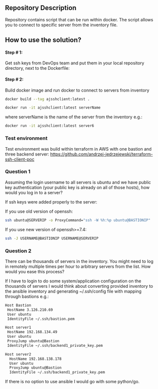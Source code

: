 ## Repository Description

Repository contains script that can be run within docker. The script allows you to connect to specific server from the inventory file.

## How to use the solution?

#### Step # 1:
Get ssh keys from DevOps team and put them in your local repository directory, next to the Dockerfile:


#### Step # 2:
Build docker image and run docker to connect to servers from inventory

```bash
docker build --tag ajsshclient:latest . 
```
```bash
docker run -it ajsshclient:latest serverName
```

where serverName is the name of the server from the inventory e.g.:
```bash
docker run -it ajsshclient:latest server6
```


### Test environment
Test environment was build within terraform in AWS with one bastion and three backend server:
https://github.com/andrzej-jedrzejewski/terraform-ssh-client-poc


### Question 1
Assuming the login username to all servers is ubuntu and we have public key authentication
(your public key is already on all of those hosts), how would you log in to a server?

If ssh keys were added properly to the server:

If you use old version of openssh:
```bash
ssh ubuntu@SERVERIP -o ProxyCommand="ssh -W %h:%p ubuntu@BASTIONIP" 
```

If you use new version of openssh>=7.4:
```bash
ssh -J USERNAME@BASTIONIP USERNAME@SERVERIP
```

### Question 2
There can be thousands of servers in the inventory. You might need to log in remotely multiple
times per hour to arbitrary servers from the list. How would you ease this process?

If I have to login to do some system/application configuration on the thousands of servers
I would think about converting provided inventory to the ansible inventory and generating ~/.ssh/config file with mapping through bastions e.g.:
 ```bash
Host Bastion
  HostName 3.126.210.69
  User ubuntu
  IdentityFile ~/.ssh/bastion.pem

Host server1
  HostName 192.168.134.49
  User ubuntu
  ProxyJump ubuntu@Bastion
  IdentityFile ~/.ssh/backend1_private_key.pem

Host server2
   HostName 192.168.138.178
   User ubuntu
   ProxyJump ubuntu@Bastion
   IdentityFile ~/.ssh/backend1_private_key.pem
```

If there is no option to use ansible I would go with some python/go.

